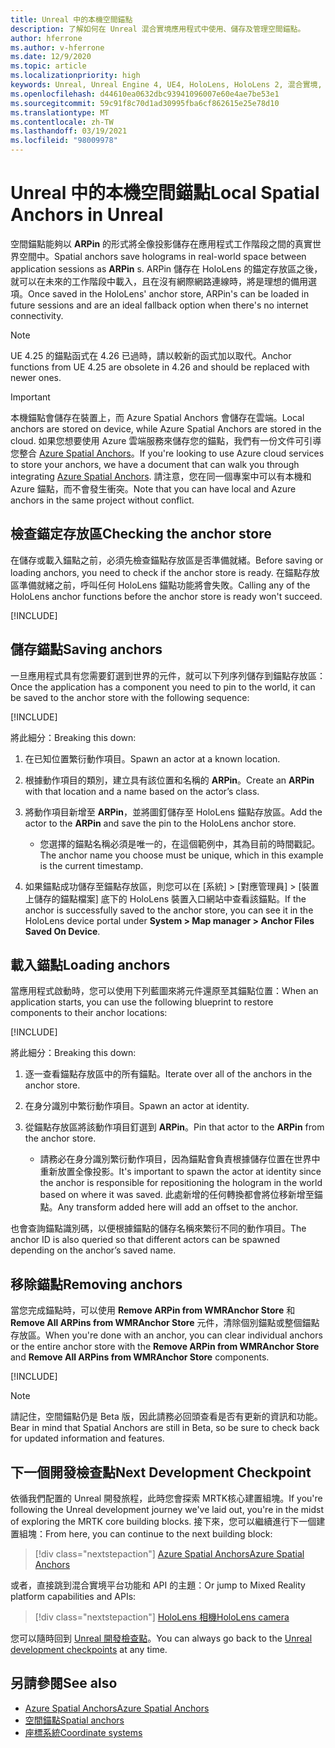 ```yaml
---
title: Unreal 中的本機空間錨點
description: 了解如何在 Unreal 混合實境應用程式中使用、儲存及管理空間錨點。
author: hferrone
ms.author: v-hferrone
ms.date: 12/9/2020
ms.topic: article
ms.localizationpriority: high
keywords: Unreal, Unreal Engine 4, UE4, HoloLens, HoloLens 2, 混合實境, 開發, 功能, 文件, 指南, 全像投影, 空間錨點, 混合實境頭戴式裝置, windows 混合實境頭戴式裝置, 虛擬實境頭戴式裝置
ms.openlocfilehash: d44610ea0632dbc93941096007e60e4ae7be53e1
ms.sourcegitcommit: 59c91f8c70d1ad30995fba6cf862615e25e78d10
ms.translationtype: MT
ms.contentlocale: zh-TW
ms.lasthandoff: 03/19/2021
ms.locfileid: "98009978"
---
```

# <a name="local-spatial-anchors-in-unreal"></a><span data-ttu-id="eafd3-104">Unreal 中的本機空間錨點</span><span class="sxs-lookup"><span data-stu-id="eafd3-104">Local Spatial Anchors in Unreal</span></span>

<span data-ttu-id="eafd3-105">空間錨點能夠以 **ARPin** 的形式將全像投影儲存在應用程式工作階段之間的真實世界空間中。</span><span class="sxs-lookup"><span data-stu-id="eafd3-105">Spatial anchors save holograms in real-world space between application sessions as **ARPin** s.</span></span> <span data-ttu-id="eafd3-106">ARPin 儲存在 HoloLens 的錨定存放區之後，就可以在未來的工作階段中載入，且在沒有網際網路連線時，將是理想的備用選項。</span><span class="sxs-lookup"><span data-stu-id="eafd3-106">Once saved in the HoloLens' anchor store, ARPin's can be loaded in future sessions and are an ideal fallback option when there's no internet connectivity.</span></span>

> [!NOTE]
> <span data-ttu-id="eafd3-107">UE 4.25 的錨點函式在 4.26 已過時，請以較新的函式加以取代。</span><span class="sxs-lookup"><span data-stu-id="eafd3-107">Anchor functions from UE 4.25 are obsolete in 4.26 and should be replaced with newer ones.</span></span> 

> [!IMPORTANT]
> <span data-ttu-id="eafd3-108">本機錨點會儲存在裝置上，而 Azure Spatial Anchors 會儲存在雲端。</span><span class="sxs-lookup"><span data-stu-id="eafd3-108">Local anchors are stored on device, while Azure Spatial Anchors are stored in the cloud.</span></span> <span data-ttu-id="eafd3-109">如果您想要使用 Azure 雲端服務來儲存您的錨點，我們有一份文件可引導您整合 [Azure Spatial Anchors](unreal-azure-spatial-anchors.md)。</span><span class="sxs-lookup"><span data-stu-id="eafd3-109">If you're looking to use Azure cloud services to store your anchors, we have a document that can walk you through integrating [Azure Spatial Anchors](unreal-azure-spatial-anchors.md).</span></span> <span data-ttu-id="eafd3-110">請注意，您在同一個專案中可以有本機和 Azure 錨點，而不會發生衝突。</span><span class="sxs-lookup"><span data-stu-id="eafd3-110">Note that you can have local and Azure anchors in the same project without conflict.</span></span>

## <a name="checking-the-anchor-store"></a><span data-ttu-id="eafd3-111">檢查錨定存放區</span><span class="sxs-lookup"><span data-stu-id="eafd3-111">Checking the anchor store</span></span>

<span data-ttu-id="eafd3-112">在儲存或載入錨點之前，必須先檢查錨點存放區是否準備就緒。</span><span class="sxs-lookup"><span data-stu-id="eafd3-112">Before saving or loading anchors, you need to check if the anchor store is ready.</span></span>  <span data-ttu-id="eafd3-113">在錨點存放區準備就緒之前，呼叫任何 HoloLens 錨點功能將會失敗。</span><span class="sxs-lookup"><span data-stu-id="eafd3-113">Calling any of the HoloLens anchor functions before the anchor store is ready won't succeed.</span></span>  

[!INCLUDE[](includes/tabs-sa-1.md)]

## <a name="saving-anchors"></a><span data-ttu-id="eafd3-114">儲存錨點</span><span class="sxs-lookup"><span data-stu-id="eafd3-114">Saving anchors</span></span>

<span data-ttu-id="eafd3-115">一旦應用程式具有您需要釘選到世界的元件，就可以下列序列儲存到錨點存放區：</span><span class="sxs-lookup"><span data-stu-id="eafd3-115">Once the application has a component you need to pin to the world, it can be saved to the anchor store with the following sequence:</span></span> 

[!INCLUDE[](includes/tabs-sa-2.md)]

<span data-ttu-id="eafd3-116">將此細分：</span><span class="sxs-lookup"><span data-stu-id="eafd3-116">Breaking this down:</span></span>
1. <span data-ttu-id="eafd3-117">在已知位置繁衍動作項目。</span><span class="sxs-lookup"><span data-stu-id="eafd3-117">Spawn an actor at a known location.</span></span>
2. <span data-ttu-id="eafd3-118">根據動作項目的類別，建立具有該位置和名稱的 **ARPin**。</span><span class="sxs-lookup"><span data-stu-id="eafd3-118">Create an **ARPin** with that location and a name based on the actor’s class.</span></span> 
3. <span data-ttu-id="eafd3-119">將動作項目新增至 **ARPin**，並將圖釘儲存至 HoloLens 錨點存放區。</span><span class="sxs-lookup"><span data-stu-id="eafd3-119">Add the actor to the **ARPin** and save the pin to the HoloLens anchor store.</span></span>  
    * <span data-ttu-id="eafd3-120">您選擇的錨點名稱必須是唯一的，在這個範例中，其為目前的時間戳記。</span><span class="sxs-lookup"><span data-stu-id="eafd3-120">The anchor name you choose must be unique, which in this example is the current timestamp.</span></span> 

4. <span data-ttu-id="eafd3-121">如果錨點成功儲存至錨點存放區，則您可以在 [系統] > [對應管理員] > [裝置上儲存的錨點檔案] 底下的 HoloLens 裝置入口網站中查看該錨點。</span><span class="sxs-lookup"><span data-stu-id="eafd3-121">If the anchor is successfully saved to the anchor store, you can see it in the HoloLens device portal under **System > Map manager > Anchor Files Saved On Device**.</span></span> 

## <a name="loading-anchors"></a><span data-ttu-id="eafd3-122">載入錨點</span><span class="sxs-lookup"><span data-stu-id="eafd3-122">Loading anchors</span></span>

<span data-ttu-id="eafd3-123">當應用程式啟動時，您可以使用下列藍圖來將元件還原至其錨點位置：</span><span class="sxs-lookup"><span data-stu-id="eafd3-123">When an application starts, you can use the following blueprint to restore components to their anchor locations:</span></span>

[!INCLUDE[](includes/tabs-sa-3.md)]

<span data-ttu-id="eafd3-124">將此細分：</span><span class="sxs-lookup"><span data-stu-id="eafd3-124">Breaking this down:</span></span>
1. <span data-ttu-id="eafd3-125">逐一查看錨點存放區中的所有錨點。</span><span class="sxs-lookup"><span data-stu-id="eafd3-125">Iterate over all of the anchors in the anchor store.</span></span> 
2. <span data-ttu-id="eafd3-126">在身分識別中繁衍動作項目。</span><span class="sxs-lookup"><span data-stu-id="eafd3-126">Spawn an actor at identity.</span></span>
3. <span data-ttu-id="eafd3-127">從錨點存放區將該動作項目釘選到 **ARPin**。</span><span class="sxs-lookup"><span data-stu-id="eafd3-127">Pin that actor to the **ARPin** from the anchor store.</span></span>  

    * <span data-ttu-id="eafd3-128">請務必在身分識別繁衍動作項目，因為錨點會負責根據儲存位置在世界中重新放置全像投影。</span><span class="sxs-lookup"><span data-stu-id="eafd3-128">It's important to spawn the actor at identity since the anchor is responsible for repositioning the hologram in the world based on where it was saved.</span></span> <span data-ttu-id="eafd3-129">此處新增的任何轉換都會將位移新增至錨點。</span><span class="sxs-lookup"><span data-stu-id="eafd3-129">Any transform added here will add an offset to the anchor.</span></span> 

<span data-ttu-id="eafd3-130">也會查詢錨點識別碼，以便根據錨點的儲存名稱來繁衍不同的動作項目。</span><span class="sxs-lookup"><span data-stu-id="eafd3-130">The anchor ID is also queried so that different actors can be spawned depending on the anchor’s saved name.</span></span> 

## <a name="removing-anchors"></a><span data-ttu-id="eafd3-131">移除錨點</span><span class="sxs-lookup"><span data-stu-id="eafd3-131">Removing anchors</span></span> 

<span data-ttu-id="eafd3-132">當您完成錨點時，可以使用 **Remove ARPin from WMRAnchor Store** 和 **Remove All ARPins from WMRAnchor Store** 元件，清除個別錨點或整個錨點存放區。</span><span class="sxs-lookup"><span data-stu-id="eafd3-132">When you're done with an anchor, you can clear individual anchors or the entire anchor store with the **Remove ARPin from WMRAnchor Store** and **Remove All ARPins from WMRAnchor Store** components.</span></span>

[!INCLUDE[](includes/tabs-sa-4.md)]

> [!NOTE]
> <span data-ttu-id="eafd3-133">請記住，空間錨點仍是 Beta 版，因此請務必回頭查看是否有更新的資訊和功能。</span><span class="sxs-lookup"><span data-stu-id="eafd3-133">Bear in mind that Spatial Anchors are still in Beta, so be sure to check back for updated information and features.</span></span>

## <a name="next-development-checkpoint"></a><span data-ttu-id="eafd3-134">下一個開發檢查點</span><span class="sxs-lookup"><span data-stu-id="eafd3-134">Next Development Checkpoint</span></span>

<span data-ttu-id="eafd3-135">依循我們配置的 Unreal 開發旅程，此時您會探索 MRTK核心建置組塊。</span><span class="sxs-lookup"><span data-stu-id="eafd3-135">If you're following the Unreal development journey we've laid out, you're in the midst of exploring the MRTK core building blocks.</span></span> <span data-ttu-id="eafd3-136">接下來，您可以繼續進行下一個建置組塊：</span><span class="sxs-lookup"><span data-stu-id="eafd3-136">From here, you can continue to the next building block:</span></span> 

> [!div class="nextstepaction"]
> [<span data-ttu-id="eafd3-137">Azure Spatial Anchors</span><span class="sxs-lookup"><span data-stu-id="eafd3-137">Azure Spatial Anchors</span></span>](unreal-azure-spatial-anchors.md)

<span data-ttu-id="eafd3-138">或者，直接跳到混合實境平台功能和 API 的主題：</span><span class="sxs-lookup"><span data-stu-id="eafd3-138">Or jump to Mixed Reality platform capabilities and APIs:</span></span>

> [!div class="nextstepaction"]
> [<span data-ttu-id="eafd3-139">HoloLens 相機</span><span class="sxs-lookup"><span data-stu-id="eafd3-139">HoloLens camera</span></span>](unreal-hololens-camera.md)

<span data-ttu-id="eafd3-140">您可以隨時回到 [Unreal 開發檢查點](unreal-development-overview.md#2-core-building-blocks)。</span><span class="sxs-lookup"><span data-stu-id="eafd3-140">You can always go back to the [Unreal development checkpoints](unreal-development-overview.md#2-core-building-blocks) at any time.</span></span>

## <a name="see-also"></a><span data-ttu-id="eafd3-141">另請參閱</span><span class="sxs-lookup"><span data-stu-id="eafd3-141">See also</span></span>

* [<span data-ttu-id="eafd3-142">Azure Spatial Anchors</span><span class="sxs-lookup"><span data-stu-id="eafd3-142">Azure Spatial Anchors</span></span>](unreal-azure-spatial-anchors.md)
* [<span data-ttu-id="eafd3-143">空間錨點</span><span class="sxs-lookup"><span data-stu-id="eafd3-143">Spatial anchors</span></span>](../../design/spatial-anchors.md)
* [<span data-ttu-id="eafd3-144">座標系統</span><span class="sxs-lookup"><span data-stu-id="eafd3-144">Coordinate systems</span></span>](../../design/coordinate-systems.md)
